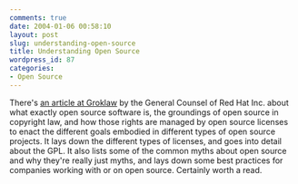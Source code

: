 ```yaml
---
comments: true
date: 2004-01-06 00:58:10
layout: post
slug: understanding-open-source
title: Understanding Open Source
wordpress_id: 87
categories:
- Open Source
---
```


There's [an article at Groklaw](http://www.groklaw.net/article.php?story=20031231092027900) by the General Counsel of Red Hat Inc. about what exactly open source software is, the groundings of open source in copyright law, and how those rights are managed by open source licenses to enact the different goals embodied in different types of open source projects. It lays down the different types of licenses, and goes into detail about the GPL. It also lists some of the common myths about open source and why they're really just myths, and lays down some best practices for companies working with or on open source. Certainly worth a read.
